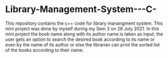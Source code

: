 # Library-Management-System---C-

This repository contains the c++ code for library manangment system.
This mini project was done by myself during my Sem 3 on 28 July 2021.
In this mini project the book name along with its author name is taken as input, the user gets an option to search the desired book according to its name or even by the name of its author or else the librarian can print the sorted list of the books according to their name.
